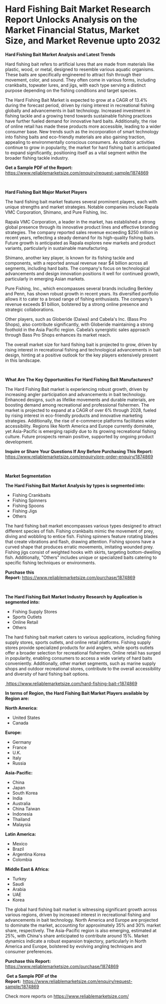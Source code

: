 <p><h1>Hard Fishing Bait Market Research Report Unlocks Analysis on the Market Financial Status, Market Size, and Market Revenue upto 2032</h1></p><p><strong>Hard Fishing Bait Market Analysis and Latest Trends</strong></p>
<p><p>Hard fishing bait refers to artificial lures that are made from materials like plastic, wood, or metal, designed to resemble various aquatic organisms. These baits are specifically engineered to attract fish through their movement, color, and sound. They often come in various forms, including crankbaits, topwater lures, and jigs, with each type serving a distinct purpose depending on the fishing conditions and target species.</p><p>The Hard Fishing Bait Market is expected to grow at a CAGR of 13.4% during the forecast period, driven by rising interest in recreational fishing globally and advancements in bait technology. Increased investment in fishing tackle and a growing trend towards sustainable fishing practices have further fueled demand for innovative hard baits. Additionally, the rise of online retail has made these products more accessible, leading to a wider consumer base. New trends such as the incorporation of smart technology into fishing baits and eco-friendly materials are also gaining traction, appealing to environmentally conscious consumers. As outdoor activities continue to grow in popularity, the market for hard fishing bait is anticipated to expand significantly, positioning itself as a vital segment within the broader fishing tackle industry.</p></p>
<p><strong>Get a Sample PDF of the Report:&nbsp;</strong> <a href="https://www.reliablemarketsize.com/enquiry/request-sample/1874869?utm_campaign=2773&utm_medium=2&utm_source=Github&utm_content=ia&utm_term=05042025&utm_id=hard-fishing-bait">https://www.reliablemarketsize.com/enquiry/request-sample/1874869</a></p>
<p>&nbsp;</p>
<p><strong>Hard Fishing Bait Major Market Players</strong></p>
<p><p>The hard fishing bait market features several prominent players, each with unique strengths and market strategies. Notable companies include Rapala VMC Corporation, Shimano, and Pure Fishing, Inc. </p><p>Rapala VMC Corporation, a leader in the market, has established a strong global presence through its innovative product lines and effective branding strategies. The company reported sales revenue exceeding $250 million in recent years, reflecting a steady demand for its high-quality fishing baits. Future growth is anticipated as Rapala explores new markets and product variants, particularly in sustainable manufacturing.</p><p>Shimano, another key player, is known for its fishing tackle and components, with a reported annual revenue near $4 billion across all segments, including hard baits. The company's focus on technological advancements and design innovation positions it well for continued growth, particularly in emerging Asian markets.</p><p>Pure Fishing, Inc., which encompasses several brands including Berkley and Penn, has shown robust growth in recent years. Its diversified portfolio allows it to cater to a broad range of fishing enthusiasts. The company’s revenue exceeds $1 billion, bolstered by a strong online presence and strategic collaborations.</p><p>Other players, such as Globeride (Daiwa) and Cabela's Inc. (Bass Pro Shops), also contribute significantly, with Globeride maintaining a strong foothold in the Asia Pacific region. Cabela’s synergistic sales approach through Bass Pro Shops enhances its market reach.</p><p>The overall market size for hard fishing bait is projected to grow, driven by rising interest in recreational fishing and technological advancements in bait design, hinting at a positive outlook for the key players extensively present in this landscape.</p></p>
<p>&nbsp;</p>
<p><strong>What Are The Key Opportunities For Hard Fishing Bait Manufacturers?</strong></p>
<p><p>The Hard Fishing Bait market is experiencing robust growth, driven by increasing angler participation and advancements in bait technology. Enhanced designs, such as lifelike movements and durable materials, are boosting demand among recreational and professional fishermen. The market is projected to expand at a CAGR of over 6% through 2028, fueled by rising interest in eco-friendly products and innovative marketing strategies. Additionally, the rise of e-commerce platforms facilitates wider accessibility. Regions like North America and Europe currently dominate, yet Asia-Pacific is emerging rapidly due to its growing recreational fishing culture. Future prospects remain positive, supported by ongoing product development.</p></p>
<p><strong>Inquire or Share Your Questions If Any Before Purchasing This Report:</strong> <a href="https://www.reliablemarketsize.com/enquiry/pre-order-enquiry/1874869?utm_campaign=2773&utm_medium=2&utm_source=Github&utm_content=ia&utm_term=05042025&utm_id=hard-fishing-bait">https://www.reliablemarketsize.com/enquiry/pre-order-enquiry/1874869</a></p>
<p>&nbsp;</p>
<p><strong>Market Segmentation</strong></p>
<p><strong>The Hard Fishing Bait Market Analysis by types is segmented into:</strong></p>
<p><ul><li>Fishing Crankbaits</li><li>Fishing Spinners</li><li>Fishing Spoons</li><li>Fishing Jigs</li><li>Others</li></ul></p>
<p><p>The hard fishing bait market encompasses various types designed to attract different species of fish. Fishing crankbaits mimic the movement of prey, diving and wobbling to entice fish. Fishing spinners feature rotating blades that create vibrations and flash, drawing attention. Fishing spoons have a curved shape that produces erratic movements, imitating wounded prey. Fishing jigs consist of weighted hooks with skirts, targeting bottom-dwelling fish. Additionally, "Others" includes unique or specialized baits catering to specific fishing techniques or environments.</p></p>
<p><strong>Purchase this Report:&nbsp;</strong><a href="https://www.reliablemarketsize.com/purchase/1874869?utm_campaign=2773&utm_medium=2&utm_source=Github&utm_content=ia&utm_term=05042025&utm_id=hard-fishing-bait">https://www.reliablemarketsize.com/purchase/1874869</a></p>
<p>&nbsp;</p>
<p><strong>The Hard Fishing Bait Market Industry Research by Application is segmented into:</strong></p>
<p><ul><li>Fishing Supply Stores</li><li>Sports Outlets</li><li>Online Retail</li><li>Others</li></ul></p>
<p><p>The hard fishing bait market caters to various applications, including fishing supply stores, sports outlets, and online retail platforms. Fishing supply stores provide specialized products for avid anglers, while sports outlets offer a broader selection for recreational fishermen. Online retail has surged in popularity, enabling consumers to access a wide variety of hard baits conveniently. Additionally, other market segments, such as marine supply shops and outdoor recreational stores, contribute to the overall accessibility and diversity of hard fishing bait options.</p></p>
<p><a href="https://www.reliablemarketsize.com/hard-fishing-bait-r1874869?utm_campaign=2773&utm_medium=2&utm_source=Github&utm_content=ia&utm_term=05042025&utm_id=hard-fishing-bait">&nbsp;https://www.reliablemarketsize.com/hard-fishing-bait-r1874869</a></p>
<p><strong>In terms of Region, the Hard Fishing Bait Market Players available by Region are:</strong></p>
<p>
    <p> <strong> North America: </strong>
        <ul>
            <li>United States</li>
            <li>Canada</li>
        </ul>
        </p> 
    <p> <strong> Europe: </strong>
        <ul>
            <li>Germany</li>
            <li>France</li>
            <li>U.K.</li>
            <li>Italy</li>
            <li>Russia</li>
        </ul>
        </p> 
    <p> <strong> Asia-Pacific: </strong>
        <ul>
            <li>China</li>
            <li>Japan</li>
            <li>South Korea</li>
            <li>India</li>
            <li>Australia</li>
            <li>China Taiwan</li>
            <li>Indonesia</li>
            <li>Thailand</li>
            <li>Malaysia</li>
        </ul>
        </p> 
    <p> <strong> Latin America: </strong>
        <ul>
            <li>Mexico</li>
            <li>Brazil</li>
            <li>Argentina Korea</li>
            <li>Colombia</li>
        </ul>
        </p> 
    <p> <strong> Middle East & Africa: </strong>
        <ul>
            <li>Turkey</li>
            <li>Saudi</li>
            <li>Arabia</li>
            <li>UAE</li>
            <li>Korea</li>
        </ul>
    </p>
    </p>
<p><p>The global hard fishing bait market is witnessing significant growth across various regions, driven by increased interest in recreational fishing and advancements in bait technology. North America and Europe are projected to dominate the market, accounting for approximately 35% and 30% market share, respectively. The Asia-Pacific region is also emerging, estimated at 25%, with China's share anticipated to contribute around 15%. Market dynamics indicate a robust expansion trajectory, particularly in North America and Europe, bolstered by evolving angling techniques and consumer preferences.</p></p>
<p><strong>Purchase this Report: </strong><a href="https://www.reliablemarketsize.com/purchase/1874869?utm_campaign=2773&utm_medium=2&utm_source=Github&utm_content=ia&utm_term=05042025&utm_id=hard-fishing-bait">https://www.reliablemarketsize.com/purchase/1874869</a></p>
<p>&nbsp;<strong>Get a Sample PDF of the Report:&nbsp;&nbsp;</strong><a href="https://www.reliablemarketsize.com/enquiry/request-sample/1874869?utm_campaign=2773&utm_medium=2&utm_source=Github&utm_content=ia&utm_term=05042025&utm_id=hard-fishing-bait">https://www.reliablemarketsize.com/enquiry/request-sample/1874869</a></p>
<p><strong></strong></p>
<p>Check more reports on <a href="https://www.reliablemarketsize.com/?utm_campaign=2773&utm_medium=2&utm_source=Github&utm_content=ia&utm_term=05042025&utm_id=hard-fishing-bait">https://www.reliablemarketsize.com/</a></p>